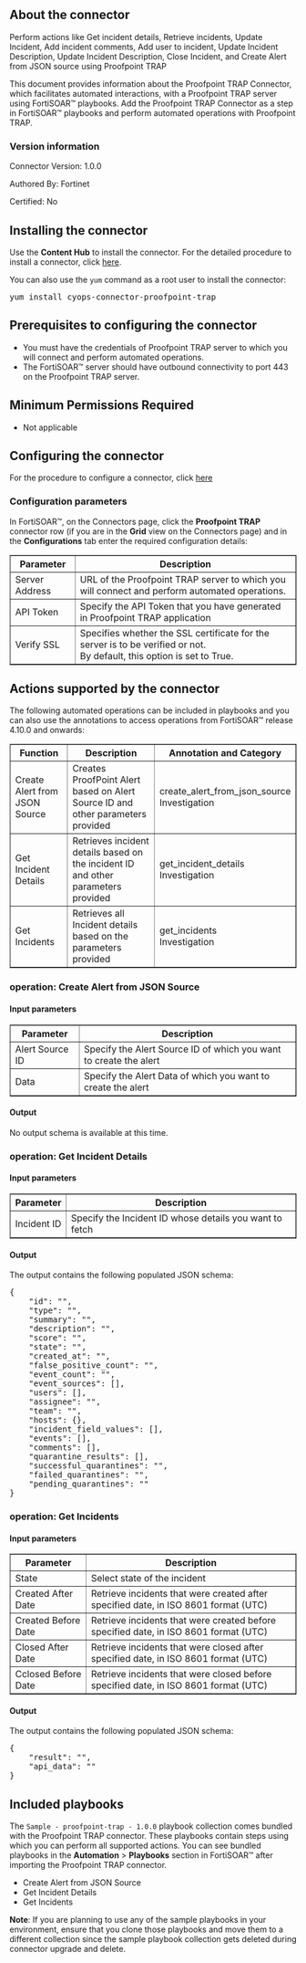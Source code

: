 ## About the connector
Perform actions like Get incident details, Retrieve incidents, Update Incident, Add incident comments, Add user to incident, Update Incident Description, Update Incident Description, Close Incident, and Create Alert from JSON source using Proofpoint TRAP
<p>This document provides information about the Proofpoint TRAP Connector, which facilitates automated interactions, with a Proofpoint TRAP server using FortiSOAR&trade; playbooks. Add the Proofpoint TRAP Connector as a step in FortiSOAR&trade; playbooks and perform automated operations with Proofpoint TRAP.</p>

### Version information

Connector Version: 1.0.0


Authored By: Fortinet

Certified: No

## Installing the connector
<p>Use the <strong>Content Hub</strong> to install the connector. For the detailed procedure to install a connector, click <a href="https://docs.fortinet.com/document/fortisoar/0.0.0/installing-a-connector/1/installing-a-connector" target="_top">here</a>.</p><p>You can also use the <code>yum</code> command as a root user to install the connector:</p>
<pre>yum install cyops-connector-proofpoint-trap</pre>

## Prerequisites to configuring the connector
- You must have the credentials of Proofpoint TRAP server to which you will connect and perform automated operations.
- The FortiSOAR&trade; server should have outbound connectivity to port 443 on the Proofpoint TRAP server.

## Minimum Permissions Required
- Not applicable

## Configuring the connector
For the procedure to configure a connector, click [here](https://docs.fortinet.com/document/fortisoar/0.0.0/configuring-a-connector/1/configuring-a-connector)
### Configuration parameters
<p>In FortiSOAR&trade;, on the Connectors page, click the <strong>Proofpoint TRAP</strong> connector row (if you are in the <strong>Grid</strong> view on the Connectors page) and in the <strong>Configurations</strong> tab enter the required configuration details:</p>
<table border=1><thead><tr><th>Parameter</th><th>Description</th></tr></thead><tbody><tr><td>Server Address</td><td>URL of the Proofpoint TRAP server to which you will connect and perform automated operations.
</td>
</tr><tr><td>API Token</td><td>Specify the API Token that you have generated in Proofpoint TRAP application
</td>
</tr><tr><td>Verify SSL</td><td>Specifies whether the SSL certificate for the server is to be verified or not. <br/>By default, this option is set to True.</td></tr>
</tbody></table>

## Actions supported by the connector
The following automated operations can be included in playbooks and you can also use the annotations to access operations from FortiSOAR&trade; release 4.10.0 and onwards:
<table border=1><thead><tr><th>Function</th><th>Description</th><th>Annotation and Category</th></tr></thead><tbody><tr><td>Create Alert from JSON Source</td><td>Creates ProofPoint Alert based on Alert Source ID and other parameters provided</td><td>create_alert_from_json_source <br/>Investigation</td></tr>
<tr><td>Get Incident Details</td><td>Retrieves incident details based on the incident ID and other parameters provided</td><td>get_incident_details <br/>Investigation</td></tr>
<tr><td>Get Incidents</td><td>Retrieves all Incident details based on the parameters provided</td><td>get_incidents <br/>Investigation</td></tr>
</tbody></table>

### operation: Create Alert from JSON Source
#### Input parameters
<table border=1><thead><tr><th>Parameter</th><th>Description</th></tr></thead><tbody><tr><td>Alert Source ID</td><td>Specify the Alert Source ID of which you want to create the alert
</td></tr><tr><td>Data</td><td>Specify the Alert Data of which you want to create the alert
</td></tr></tbody></table>

#### Output

 No output schema is available at this time.

### operation: Get Incident Details
#### Input parameters
<table border=1><thead><tr><th>Parameter</th><th>Description</th></tr></thead><tbody><tr><td>Incident ID</td><td>Specify the Incident ID whose details you want to fetch
</td></tr></tbody></table>

#### Output
The output contains the following populated JSON schema:

<pre>{
    "id": "",
    "type": "",
    "summary": "",
    "description": "",
    "score": "",
    "state": "",
    "created_at": "",
    "false_positive_count": "",
    "event_count": "",
    "event_sources": [],
    "users": [],
    "assignee": "",
    "team": "",
    "hosts": {},
    "incident_field_values": [],
    "events": [],
    "comments": [],
    "quarantine_results": [],
    "successful_quarantines": "",
    "failed_quarantines": "",
    "pending_quarantines": ""
}</pre>

### operation: Get Incidents
#### Input parameters
<table border=1><thead><tr><th>Parameter</th><th>Description</th></tr></thead><tbody><tr><td>State</td><td>Select state of the incident
</td></tr><tr><td>Created After Date</td><td>Retrieve incidents that were created after specified date, in ISO 8601 format (UTC)
</td></tr><tr><td>Created Before Date</td><td>Retrieve incidents that were created before specified date, in ISO 8601 format (UTC)
</td></tr><tr><td>Closed After Date</td><td>Retrieve incidents that were closed after specified date, in ISO 8601 format (UTC)
</td></tr><tr><td>Cclosed Before Date</td><td>Retrieve incidents that were closed before specified date, in ISO 8601 format (UTC)
</td></tr></tbody></table>

#### Output
The output contains the following populated JSON schema:

<pre>{
    "result": "",
    "api_data": ""
}</pre>
## Included playbooks
The `Sample - proofpoint-trap - 1.0.0` playbook collection comes bundled with the Proofpoint TRAP connector. These playbooks contain steps using which you can perform all supported actions. You can see bundled playbooks in the **Automation** > **Playbooks** section in FortiSOAR&trade; after importing the Proofpoint TRAP connector.

- Create Alert from JSON Source
- Get Incident Details
- Get Incidents

**Note**: If you are planning to use any of the sample playbooks in your environment, ensure that you clone those playbooks and move them to a different collection since the sample playbook collection gets deleted during connector upgrade and delete.
